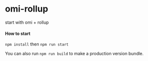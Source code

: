 # omi-rollup
start with omi + rollup

#### How to start
`npm install` then `npm run start`

You can also run `npm run build` to make a production version bundle.
